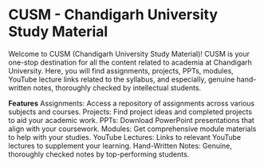 <h1>CUSM - Chandigarh University Study Material</h1>


<p> Welcome to CUSM (Chandigarh University Study Material)! CUSM is your one-stop destination for all the content related to academia at Chandigarh University. Here, you will find assignments, projects, PPTs, modules, YouTube lecture links related to the syllabus, and especially, genuine hand-written notes, thoroughly checked by intellectual students. </p>


**Features**
Assignments: Access a repository of assignments across various subjects and courses.
Projects: Find project ideas and completed projects to aid your academic work.
PPTs: Download PowerPoint presentations that align with your coursework.
Modules: Get comprehensive module materials to help with your studies.
YouTube Lectures: Links to relevant YouTube lectures to supplement your learning.
Hand-Written Notes: Genuine, thoroughly checked notes by top-performing students.
